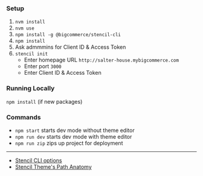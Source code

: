 ### Setup

1. `nvm install`
2. `nvm use`
3. `npm install -g @bigcommerce/stencil-cli`
4. `npm install`
5. Ask admmmins for Client ID & Access Token
6. `stencil init`
    - Enter homepage URL `http://salter-house.mybigcommerce.com`
    - Enter port `3000`
    - Enter Client ID & Access Token

### Running Locally

`npm install` (if new packages)

### Commands

- `npm start` starts dev mode without theme editor
- `npm run dev` starts dev mode with theme editor
- `npm run zip` zips up project for deployment

---

- [Stencil CLI options](https://stencil.bigcommerce.com/docs/stencil-cli-options)
- [Stencil Theme's Path Anatomy](https://stencil.bigcommerce.com/docs/anatomy-of-the-stencil-theme)